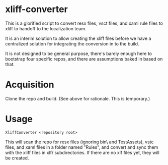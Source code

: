 # xliff-converter

This is a glorified script to convert resx files, vsct files, and xaml rule files to xliff to handoff to the localization team.

It is an interim solution to allow creating the xliff files before we have a centralized solution for integrating the conversion in to the build.

It is not designed to be general purpose, there's barely enough here to bootstrap four specific repos, and there are assumptions baked in based on that.


# Acquisition

Clone the repo and build. (See above for rationale. This is temporary.)


# Usage
```
XliffConverter <repository root>
```

This will scan the repo for resx files (ignoring bin\ and TestAssets), vstc files, and xaml files in a folder named "Rules", and convert and sync them with the xliff files in xlf/ subdirectories. If there are no xlf files yet, they will be created.


